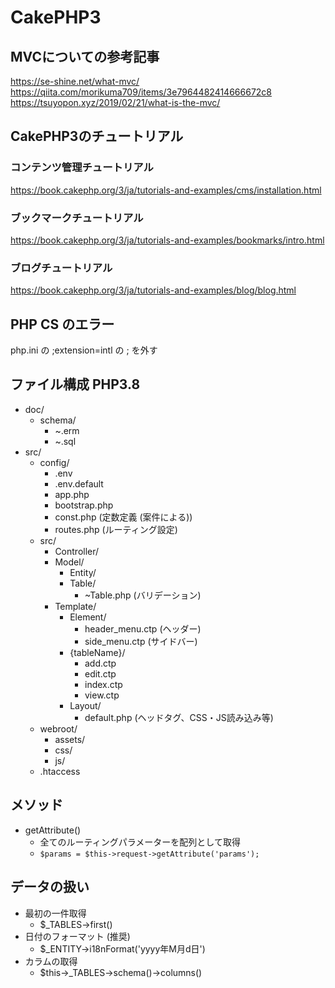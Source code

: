 # CakePHP3

## MVCについての参考記事
https://se-shine.net/what-mvc/
https://qiita.com/morikuma709/items/3e7964482414666672c8
https://tsuyopon.xyz/2019/02/21/what-is-the-mvc/

## CakePHP3のチュートリアル
### コンテンツ管理チュートリアル
https://book.cakephp.org/3/ja/tutorials-and-examples/cms/installation.html

### ブックマークチュートリアル
https://book.cakephp.org/3/ja/tutorials-and-examples/bookmarks/intro.html

### ブログチュートリアル
https://book.cakephp.org/3/ja/tutorials-and-examples/blog/blog.html


## PHP CS のエラー
php.ini の ;extension=intl の ; を外す

## ファイル構成 PHP3.8
- doc/
  - schema/
    - ~.erm
    - ~.sql
- src/
  - config/
    - .env
    - .env.default
    - app.php
    - bootstrap.php
    - const.php (定数定義 (案件による))
    - routes.php (ルーティング設定)
  - src/
    - Controller/
    - Model/
      - Entity/
      - Table/
        - ~Table.php (バリデーション)
    - Template/
      - Element/
        - header_menu.ctp (ヘッダー)
        - side_menu.ctp (サイドバー)
      - {tableName}/
        - add.ctp
        - edit.ctp
        - index.ctp
        - view.ctp
      - Layout/
        - default.php (ヘッドタグ、CSS・JS読み込み等)
  - webroot/
    - assets/
    - css/
    - js/
  - .htaccess


## メソッド
- getAttribute()
  - 全てのルーティングパラメーターを配列として取得
  - `$params = $this->request->getAttribute('params');`

## データの扱い
- 最初の一件取得
  - $_TABLES->first()
- 日付のフォーマット (推奨)
  - $_ENTITY->i18nFormat('yyyy年M月d日')
- カラムの取得
  - $this->_TABLES->schema()->columns()

